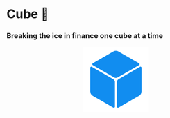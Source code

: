 # Cube 🧊

### Breaking the ice in finance one cube at a time

<div align="center">
<img 
  src="https://github.com/cube-protocol/.github/blob/main/assets/png/cube-blue.png?raw=true" 
  style="width:30%; height:30%;"
/>
</div>
